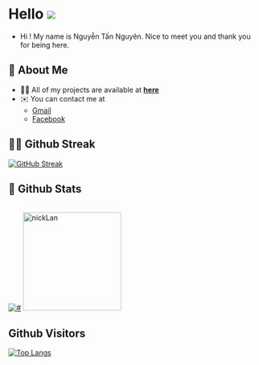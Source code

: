 # Hello ![](https://user-images.githubusercontent.com/18350557/176309783-0785949b-9127-417c-8b55-ab5a4333674e.gif)

- Hi ! My name is Nguyễn Tấn Nguyên. Nice to meet you and thank you for being here.

## 👋 About Me

- 👨‍💻 All of my projects are available at **[here](https://github.com/KonstanNguyen?tab=repositories)**
- ✉️ You can contact me at
	+ [Gmail](mailto:lop97tannguyen.ntk@gmail.com)
 	+ [Facebook](https://www.facebook.com/konstan.79/)

## 🏃‍♂️ Github Streak

[![GitHub Streak](https://github-readme-streak-stats.herokuapp.com/?user=KonstanNguyen&theme=radical)](https://github.com/DenverCoder1/github-readme-streak-stats)

## 🌟 Github Stats

  <br/>
    <a href="https://github.com/KonstanNguyen"><img alt="#" src="https://github-readme-stats.vercel.app/api?username=KonstanNguyen&show_icons=true&count_private=true&theme=radical&hide_border=true&bg_color=0D1117" /></a>
	<a href="https://github.com/KonstanNguyen"><img src="https://github-readme-stats.vercel.app/api/top-langs/?username=KonstanNguyen&hide=Less&layout=compact&theme=codeSTACKr&card_width=420" height="195" alt="nickLan" /></a>

  <br/>

## Github Visitors

[![Top Langs](https://profile-counter.glitch.me/KonstanNguyen/count.svg)](https://github.com/KonstanNguyen)
